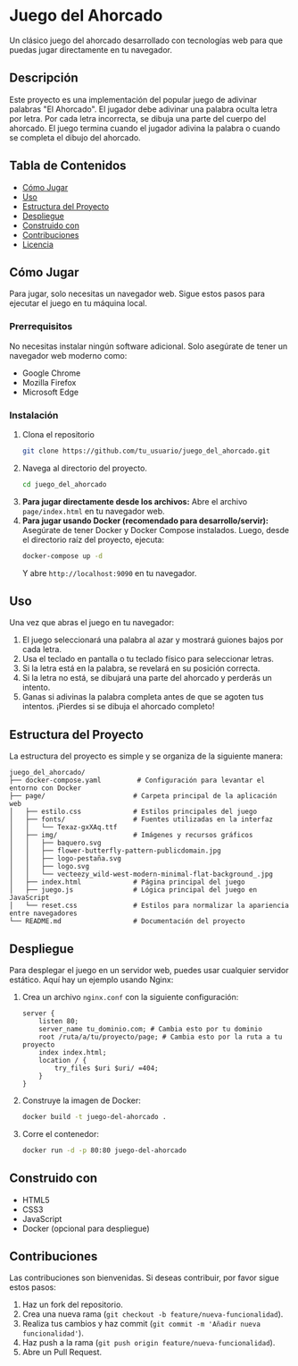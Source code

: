 # Juego del Ahorcado

Un clásico juego del ahorcado desarrollado con tecnologías web para que puedas jugar directamente en tu navegador.

## Descripción

Este proyecto es una implementación del popular juego de adivinar palabras "El Ahorcado". El jugador debe adivinar una palabra oculta letra por letra. Por cada letra incorrecta, se dibuja una parte del cuerpo del ahorcado. El juego termina cuando el jugador adivina la palabra o cuando se completa el dibujo del ahorcado.

## Tabla de Contenidos

- [Cómo Jugar](#cómo-jugar)
- [Uso](#uso)
- [Estructura del Proyecto](#estructura-del-proyecto)
- [Despliegue](#despliegue)
- [Construido con](#construido-con)
- [Contribuciones](#contribuciones)
- [Licencia](#licencia)

## Cómo Jugar

Para jugar, solo necesitas un navegador web. Sigue estos pasos para ejecutar el juego en tu máquina local.

### Prerrequisitos

No necesitas instalar ningún software adicional. Solo asegúrate de tener un navegador web moderno como:
* Google Chrome
* Mozilla Firefox
* Microsoft Edge

### Instalación

1. Clona el repositorio
    ```sh
    git clone https://github.com/tu_usuario/juego_del_ahorcado.git
    ```
2. Navega al directorio del proyecto.
    ```sh
    cd juego_del_ahorcado
    ```
3. **Para jugar directamente desde los archivos:** Abre el archivo `page/index.html` en tu navegador web.
4. **Para jugar usando Docker (recomendado para desarrollo/servir):**
    Asegúrate de tener Docker y Docker Compose instalados. Luego, desde el directorio raíz del proyecto, ejecuta:
    ```sh
    docker-compose up -d
    ```
    Y abre `http://localhost:9090` en tu navegador.

## Uso

Una vez que abras el juego en tu navegador:
1. El juego seleccionará una palabra al azar y mostrará guiones bajos por cada letra.
2. Usa el teclado en pantalla o tu teclado físico para seleccionar letras.
3. Si la letra está en la palabra, se revelará en su posición correcta.
4. Si la letra no está, se dibujará una parte del ahorcado y perderás un intento.
5. Ganas si adivinas la palabra completa antes de que se agoten tus intentos. ¡Pierdes si se dibuja el ahorcado completo!

## Estructura del Proyecto

La estructura del proyecto es simple y se organiza de la siguiente manera:
```plaintext
juego_del_ahorcado/
├── docker-compose.yaml         # Configuración para levantar el entorno con Docker
├── page/                      # Carpeta principal de la aplicación web
│   ├── estilo.css             # Estilos principales del juego
│   ├── fonts/                 # Fuentes utilizadas en la interfaz
│   │   └── Texaz-gxXAq.ttf
│   ├── img/                   # Imágenes y recursos gráficos
│   │   ├── baquero.svg
│   │   ├── flower-butterfly-pattern-publicdomain.jpg
│   │   ├── logo-pestaña.svg
│   │   ├── logo.svg
│   │   └── vecteezy_wild-west-modern-minimal-flat-background_.jpg
│   ├── index.html             # Página principal del juego
│   ├── juego.js               # Lógica principal del juego en JavaScript
│   └── reset.css              # Estilos para normalizar la apariencia entre navegadores
└── README.md                  # Documentación del proyecto
```

## Despliegue

Para desplegar el juego en un servidor web, puedes usar cualquier servidor estático. Aquí hay un ejemplo usando Nginx:
1. Crea un archivo `nginx.conf` con la siguiente configuración:
    ```nginx
    server {
        listen 80;
        server_name tu_dominio.com; # Cambia esto por tu dominio
        root /ruta/a/tu/proyecto/page; # Cambia esto por la ruta a tu proyecto
        index index.html;
        location / {
            try_files $uri $uri/ =404;
        }
    }
    ```
2. Construye la imagen de Docker:
    ```sh
    docker build -t juego-del-ahorcado .
    ```
3. Corre el contenedor:
    ```sh
    docker run -d -p 80:80 juego-del-ahorcado
    ```

## Construido con

- HTML5
- CSS3
- JavaScript
- Docker (opcional para despliegue)

## Contribuciones

Las contribuciones son bienvenidas. Si deseas contribuir, por favor sigue estos pasos:
1. Haz un fork del repositorio.
2. Crea una nueva rama (`git checkout -b feature/nueva-funcionalidad`).
3. Realiza tus cambios y haz commit (`git commit -m 'Añadir nueva funcionalidad'`).
4. Haz push a la rama (`git push origin feature/nueva-funcionalidad`).
5. Abre un Pull Request.
